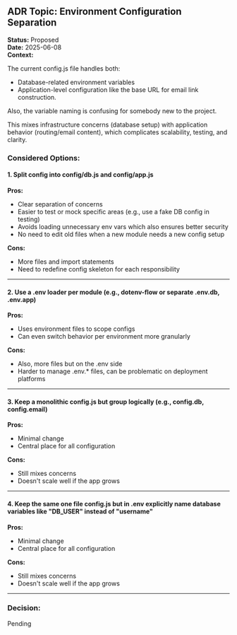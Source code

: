 ## ADR Topic: Environment Configuration Separation ##

**Status:** Proposed  
**Date:** 2025-06-08  
**Context:**

The current config.js file handles both:
- Database-related environment variables
- Application-level configuration like the base URL for email link construction.

Also, the variable naming is confusing for somebody new to the project.

This mixes infrastructure concerns (database setup) with application behavior (routing/email content), which complicates scalability, testing, and clarity.

### Considered Options: ###

#### 1. Split config into config/db.js and config/app.js

**Pros:**

- Clear separation of concerns
- Easier to test or mock specific areas (e.g., use a fake DB config in testing)
- Avoids loading unnecessary env vars which also ensures better security
- No need to edit old files when a new module needs a new config setup

**Cons:**

- More files and import statements
- Need to redefine config skeleton for each responsibility

---

#### 2. Use a .env loader per module (e.g., dotenv-flow or separate .env.db, .env.app)

**Pros:**

- Uses environment files to scope configs
- Can even switch behavior per environment more granularly

**Cons:**

- Also, more files but on the .env side
- Harder to manage .env.* files, can be problematic on deployment platforms

---

#### 3. Keep a monolithic config.js but group logically (e.g., config.db, config.email)

**Pros:**

- Minimal change
- Central place for all configuration

**Cons:**

- Still mixes concerns
- Doesn't scale well if the app grows

---

#### 4. Keep the same one file config.js but in .env explicitly name database variables like "DB_USER" instead of "username"

**Pros:**

- Minimal change
- Central place for all configuration

**Cons:**

- Still mixes concerns
- Doesn't scale well if the app grows

---

### Decision: ###
Pending
